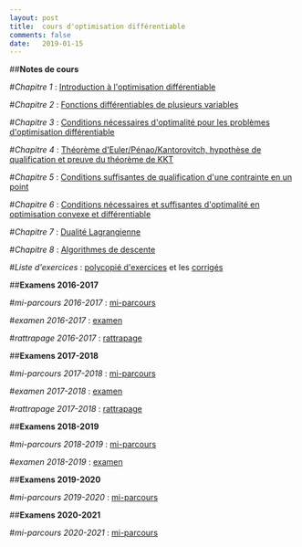 ```yaml
---
layout: post
title:  cours d'optimisation différentiable
comments: false
date:   2019-01-15
---
```


##**Notes de cours**

#*Chapitre 1* : [Introduction à l'optimisation différentiable](/assets/intro_opti_diff.pdf)

#*Chapitre 2* : [Fonctions différentiables de plusieurs variables](/assets/fcts_plusieures_variables.pdf)

#*Chapitre 3* : [Conditions nécessaires d'optimalité pour les problèmes d'optimisation différentiable](/assets/CN_opti_diff.pdf)

#*Chapitre 4* : [Théorème d'Euler/Pénao/Kantorovitch, hypothèse de qualification et preuve du théorème de KKT](/assets/euler_kkt.pdf)

#*Chapitre 5* : [Conditions suffisantes de qualification d'une contrainte en un point](/assets/cond_suff_qualif.pdf)

#*Chapitre 6* : [Conditions nécessaires et suffisantes d'optimalité en optimisation convexe et différentiable](/assets/CNS_OCD.pdf)

#*Chapitre 7* : [Dualité Lagrangienne](/assets/dualite_lagrangienne.pdf)

#*Chapitre 8* : [Algorithmes de descente](/assets/algorithms.pdf)

#*Liste d'exercices* : [polycopié d'exercices](/assets/td-doptimisation-ensae.pdf) et les [corrigés](/assets/corrections_tds.pdf)


##**Examens 2016-2017**

#*mi-parcours 2016-2017*  : [mi-parcours](/assets/mi_parcours_2017_corrige.pdf)

#*examen 2016-2017*  : [examen](/assets/exam_2017_corrige.pdf)

#*rattrapage 2016-2017*  : [rattrapage](/assets/rattrapage_2017_corrige.pdf)


##**Examens 2017-2018**

#*mi-parcours 2017-2018*  : [mi-parcours](/assets/mi_parcours_2018_corrige.pdf)

#*examen 2017-2018*  : [examen](/assets/exam_2018.pdf)

#*rattrapage 2017-2018*  : [rattrapage](/assets/rattrapage_2018_corrige.pdf)

##**Examens 2018-2019**

#*mi-parcours 2018-2019*  : [mi-parcours](/assets/mi_parcours_2019_corrige.pdf)

#*examen 2018-2019*  : [examen](/assets/examen_2019.pdf)

##**Examens 2019-2020**

#*mi-parcours 2019-2020*  : [mi-parcours](/assets/mi_parcours_2020_corrige.pdf)

##**Examens 2020-2021**

#*mi-parcours 2020-2021*  : [mi-parcours](/assets/mi_parcours_2021.pdf)



